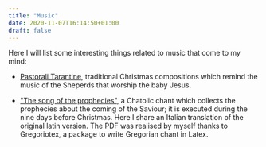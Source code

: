 ```yaml
---
title: "Music"
date: 2020-11-07T16:14:50+01:00
draft: false
---
```


Here I will list some interesting things related to music that come to my mind: 

* [Pastorali Tarantine](/Pastorali_tarantine.mp3), traditional Christmas compositions which remind the music of the Sheperds that worship the baby Jesus.

* ["The song of the prophecies"](/Invitatorio.pdf), a Chatolic chant which collects the prophecies about the coming of the Saviour; it is executed during the nine days before Christmas.  Here I share an Italian translation of the original latin version. The PDF was realised by myself thanks to Gregoriotex, a package to write Gregorian chant in Latex.
